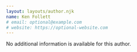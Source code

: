 ```yaml
---
layout: layouts/author.njk
name: Ken Follett
# email: optional@example.com
# website: https://optional-website.com
---
```

No additional information is available for this author.

